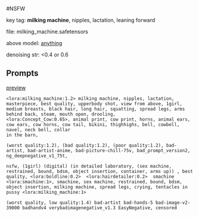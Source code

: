 #NSFW

key tag: **milking machine**, nipples, lactation, leaning forward

file: milking_machine.safetensors

above model: [anything](../Base/anything.md)

denoising str: <0.4 or 0.6

## Prompts

[preview](../../attach/Pasted%20image%2020240306201547.png)

```
<lora:milking_machine:1.2> milking machine, nipples, lactation, 
masterpiece, best quality, upperbody shot, view from above, 1girl, medium breasts, black hair, long hair, squatting, spread legs, arms behind back, steam, mouth open, drooling, 
<lora:Concept_Cow:0.65>, animal print, cow print, horns, animal ears, cow ears, cow horns, cow tail, bikini, thighhighs, bell, cowbell, navel, neck bell, collar
in the barn,

(worst quality:1.2), (bad quality:1.2), (poor quality:1.2), bad-artist, bad-artist-anime, bad-picture-chill-75v, bad_prompt_version2, ng_deepnegative_v1_75t,
```

```
nsfw, (1girl) (digital) (in detailed laboratory, (sex machine, restrained, bound, bdsm, object insertion, container, arms up)) , best quality, <lora:boldline:0.2>  <lora:hairdetailer:0.2>  smachine <lora:smachine:1>, smachine, sex machine, restrained, bound, bdsm, object insertion, milking machine, spread legs, crying, tentacles in pussy <lora:milking_machine:1>

(worst quality, low quality:1.4) bad-artist bad-hands-5 bad-image-v2-39000 badhandv4 verybadimagenegative_v1.3 EasyNegative, censored
```